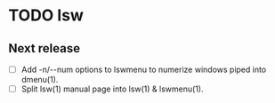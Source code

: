 TODO lsw
========


Next release
------------
  - [ ] Add -n/--num options to lswmenu to numerize windows piped into
        dmenu(1).
  - [ ] Split lsw(1) manual page into lsw(1) & lswmenu(1).
